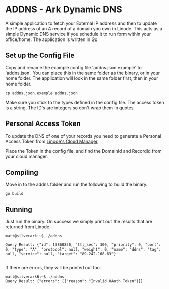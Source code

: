 # ADDNS - Ark Dynamic DNS

A simple application to fetch your External IP address and then to update the IP address of an A record of a domain you own in Linode. This acts as a simple Dynamic DNS service if you schedule it to run form within your office/home. The application is written in [Go](https://golang.org/)

## Set up the Config File
Copy and rename the example config file 'addns.json.example' to 'addns.json'. You can place this in the same folder as 
the binary, or in your home folder. The application will look in the same folder first, then in your home folder.

``` 
cp addns.json.example addns.json
```

Make sure you stick to the types defined in the config file. The access token is a string. The ID's are integers so don't wrap them in quotes.

## Personal Access Token

To update the DNS of one of your records you need to generate a Personal Access Token from [Linode's Cloud Manager](https://cloud.linode.com/profile/tokens)

Place the Token in the config file, and find the DomainId and RecordId from your cloud manager.

## Compiling

Move in to the addns folder and run the following to build the binary. 

``` 
go build
```

## Running

Just run the binary. On success we simply print out the results that are returned from Linode. 

```
matt@silverark:~$ ./addns

Query Result: {"id": 13860830, "ttl_sec": 300, "priority": 0, "port": 0, "type": "A", "protocol": null, "weight": 0, "name": "ddns", "tag":
null, "service": null, "target": "89.242.168.63"}
 
```

If there are errors, they will be printed out too.

``` 
matt@silverark6:~$ ./addns
Query Result: {"errors": [{"reason": "Invalid OAuth Token"}]}
```
